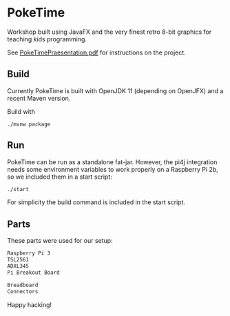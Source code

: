 PokeTime
====================

Workshop built using JavaFX and the very finest retro 8-bit graphics for teaching kids programming.

See [PokeTimePraesentation.pdf](PokeTimePraesentation.pdf) for instructions on the project.

## Build

Currently PokeTime is built with OpenJDK 11 (depending on OpenJFX) and a recent Maven version.

Build with 
```
./mvnw package
```

## Run

PokeTime can be run as a standalone fat-jar. However, the pi4j integration needs some environment variables to
work properly on a Raspberry Pi 2b, so we included them in a start script:

```bash
./start
```

For simplicity the build command is included in the start script.

## Parts

These parts were used for our setup:

```bash
Raspberry Pi 3
TSL2561
ADXL345
Pi Breakout Board

Breadboard
Connectors
```


Happy hacking!
